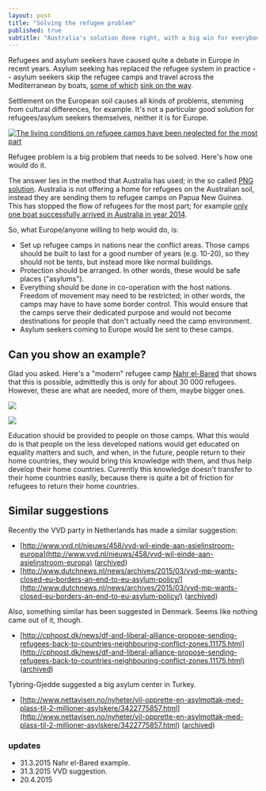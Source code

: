 ```yaml
---
layout: post
title: "Solving the refugee problem"
published: true
subtitle: "Australia's solution done right, with a big win for everybody"
---
```


Refugees and asylum seekers have caused quite a debate in Europe in recent years. Asylum seeking has replaced the refugee system in practice -- asylum seekers skip the refugee camps and travel across the Mediterranean by boats, [some of which](http://www.bbc.com/news/world-europe-31414009) [sink on the way](http://www.unhcr.org/4f2803949.html).

Settlement on the European soil causes all kinds of problems, stemming from cultural differences, for example. It's not a particular good solution for refugees/asylum seekers themselves, neither it is for Europe.

[![The living conditions on refugee camps have been neglected for the most part](http://upload.wikimedia.org/wikipedia/commons/9/94/The_Sahrawi_refugees_%E2%80%93_a_forgotten_crisis_in_the_Algerian_desert_%287%29.jpg)](http://upload.wikimedia.org/wikipedia/commons/9/94/The_Sahrawi_refugees_%E2%80%93_a_forgotten_crisis_in_the_Algerian_desert_%287%29.jpg "The living conditions on refugee camps have been neglected for the most part.")

Refugee problem is a big problem that needs to be solved. Here's how one would do it.

The answer lies in the method that Australia has used; in the so called [PNG solution](http://en.wikipedia.org/wiki/PNG_solution). Australia is not offering a home for refugees on the Australian soil, instead they are sending them to refugee camps on Papua New Guinea. This has stopped the flow of refugees for the most part; for example [only one boat successfully arrived in Australia in year 2014](http://www.smh.com.au/federal-politics/political-news/scott-morrison-cuts-off-access-to-australia-for-refugees-in-indonesia-20141118-11p7ww.html).

So, what Europe/anyone willing to help would do, is:

- Set up refugee camps in nations near the conflict areas. Those camps should be built to last for a good number of years (e.g. 10-20), so they should not be tents, but instead more like normal buildings.
- Protection should be arranged. In other words, these would be safe places ("asylums").
- Everything should be done in co-operation with the host nations. Freedom of movement may need to be restricted; in other words, the camps may have to have some border control. This would ensure that the camps serve their dedicated purpose and would not become destinations for people that don't actually need the camp environment.
- Asylum seekers coming to Europe would be sent to these camps.

## Can you show an example?

Glad you asked. Here's a "modern" refugee camp [Nahr el-Bared](http://www.dezeen.com/2013/05/02/reconstruction-of-nahr-el-bared-refugee-camp/) that shows that this is possible, admittedly this is only for about 30 000 refugees. However, these are what are needed, more of them, maybe bigger ones.

[![](https://cloud.githubusercontent.com/assets/433707/6909567/1e65f3b6-d750-11e4-97f2-ece9806a95d8.png)](https://cloud.githubusercontent.com/assets/433707/6909567/1e65f3b6-d750-11e4-97f2-ece9806a95d8.png "Nahr el-Bared refugee camp — a camp isn't the right word for this.")

[![](https://cloud.githubusercontent.com/assets/433707/6909578/2e0372bc-d750-11e4-91b0-0b2aff0b80b7.png)](https://cloud.githubusercontent.com/assets/433707/6909578/2e0372bc-d750-11e4-91b0-0b2aff0b80b7.png "Refugee camps are often permanent, this is what permanent should look like.")

Education should be provided to people on those camps. What this would do is that people on the less developed nations would get educated on equality matters and such, and when, in the future, people return to their home countries, they would bring this knowledge with them, and thus help develop their home countries. Currently this knowledge doesn't transfer to their home countries easily, because there is quite a bit of friction for refugees to return their home countries.

## Similar suggestions

Recently the VVD party in Netherlands has made a similar suggestion:

- [http://www.vvd.nl/nieuws/458/vvd-wil-einde-aan-asielinstroom-europa](http://www.vvd.nl/nieuws/458/vvd-wil-einde-aan-asielinstroom-europa) ([archived](https://archive.today/lkrBZ))
- [http://www.dutchnews.nl/news/archives/2015/03/vvd-mp-wants-closed-eu-borders-an-end-to-eu-asylum-policy/](http://www.dutchnews.nl/news/archives/2015/03/vvd-mp-wants-closed-eu-borders-an-end-to-eu-asylum-policy/) ([archived](https://archive.today/Sy8ay))

Also, something similar has been suggested in Denmark. Seems like nothing came out of it, though.

- [http://cphpost.dk/news/df-and-liberal-alliance-propose-sending-refugees-back-to-countries-neighbouring-conflict-zones.11175.html](http://cphpost.dk/news/df-and-liberal-alliance-propose-sending-refugees-back-to-countries-neighbouring-conflict-zones.11175.html) ([archived](https://archive.today/W2vhG))

Tybring-Gjedde suggested a big asylum center in Turkey.
- [http://www.nettavisen.no/nyheter/vil-opprette-en-asylmottak-med-plass-til-2-millioner-asylskere/3422775857.html](http://www.nettavisen.no/nyheter/vil-opprette-en-asylmottak-med-plass-til-2-millioner-asylskere/3422775857.html) ([archived](https://archive.today/rZUVA))

### updates

- 31.3.2015 Nahr el-Bared example.
- 31.3.2015 VVD suggestion.
- 20.4.2015
